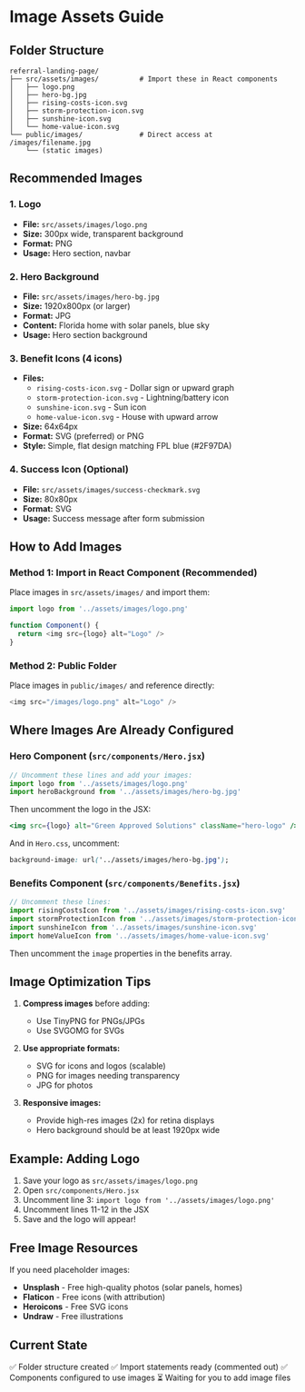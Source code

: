 # Image Assets Guide

## Folder Structure

```
referral-landing-page/
├── src/assets/images/          # Import these in React components
│   ├── logo.png
│   ├── hero-bg.jpg
│   ├── rising-costs-icon.svg
│   ├── storm-protection-icon.svg
│   ├── sunshine-icon.svg
│   └── home-value-icon.svg
└── public/images/              # Direct access at /images/filename.jpg
    └── (static images)
```

## Recommended Images

### 1. Logo
- **File:** `src/assets/images/logo.png`
- **Size:** 300px wide, transparent background
- **Format:** PNG
- **Usage:** Hero section, navbar

### 2. Hero Background
- **File:** `src/assets/images/hero-bg.jpg`
- **Size:** 1920x800px (or larger)
- **Format:** JPG
- **Content:** Florida home with solar panels, blue sky
- **Usage:** Hero section background

### 3. Benefit Icons (4 icons)
- **Files:** 
  - `rising-costs-icon.svg` - Dollar sign or upward graph
  - `storm-protection-icon.svg` - Lightning/battery icon
  - `sunshine-icon.svg` - Sun icon
  - `home-value-icon.svg` - House with upward arrow
- **Size:** 64x64px
- **Format:** SVG (preferred) or PNG
- **Style:** Simple, flat design matching FPL blue (#2F97DA)

### 4. Success Icon (Optional)
- **File:** `src/assets/images/success-checkmark.svg`
- **Size:** 80x80px
- **Format:** SVG
- **Usage:** Success message after form submission

## How to Add Images

### Method 1: Import in React Component (Recommended)
Place images in `src/assets/images/` and import them:

```javascript
import logo from '../assets/images/logo.png'

function Component() {
  return <img src={logo} alt="Logo" />
}
```

### Method 2: Public Folder
Place images in `public/images/` and reference directly:

```javascript
<img src="/images/logo.png" alt="Logo" />
```

## Where Images Are Already Configured

### Hero Component (`src/components/Hero.jsx`)
```javascript
// Uncomment these lines and add your images:
import logo from '../assets/images/logo.png'
import heroBackground from '../assets/images/hero-bg.jpg'
```

Then uncomment the logo in the JSX:
```jsx
<img src={logo} alt="Green Approved Solutions" className="hero-logo" />
```

And in `Hero.css`, uncomment:
```css
background-image: url('../assets/images/hero-bg.jpg');
```

### Benefits Component (`src/components/Benefits.jsx`)
```javascript
// Uncomment these lines:
import risingCostsIcon from '../assets/images/rising-costs-icon.svg'
import stormProtectionIcon from '../assets/images/storm-protection-icon.svg'
import sunshineIcon from '../assets/images/sunshine-icon.svg'
import homeValueIcon from '../assets/images/home-value-icon.svg'
```

Then uncomment the `image` properties in the benefits array.

## Image Optimization Tips

1. **Compress images** before adding:
   - Use TinyPNG for PNGs/JPGs
   - Use SVGOMG for SVGs

2. **Use appropriate formats:**
   - SVG for icons and logos (scalable)
   - PNG for images needing transparency
   - JPG for photos

3. **Responsive images:**
   - Provide high-res images (2x) for retina displays
   - Hero background should be at least 1920px wide

## Example: Adding Logo

1. Save your logo as `src/assets/images/logo.png`
2. Open `src/components/Hero.jsx`
3. Uncomment line 3: `import logo from '../assets/images/logo.png'`
4. Uncomment lines 11-12 in the JSX
5. Save and the logo will appear!

## Free Image Resources

If you need placeholder images:
- **Unsplash** - Free high-quality photos (solar panels, homes)
- **Flaticon** - Free icons (with attribution)
- **Heroicons** - Free SVG icons
- **Undraw** - Free illustrations

## Current State

✅ Folder structure created
✅ Import statements ready (commented out)
✅ Components configured to use images
⏳ Waiting for you to add image files


